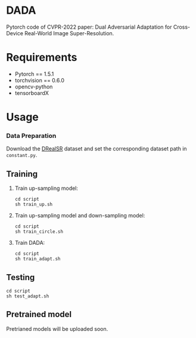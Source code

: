 # DADA

Pytorch code of CVPR-2022 paper: Dual Adversarial Adaptation for Cross-Device Real-World Image Super-Resolution.



# Requirements

- Pytorch == 1.5.1
- torchvision == 0.6.0
- opencv-python
- tensorboardX



# Usage

### Data Preparation

Download the [DRealSR](https://github.com/xiezw5/Component-Divide-and-Conquer-for-Real-World-Image-Super-Resolution) dataset and set the corresponding dataset path in `constant.py`.



## Training

1. Train up-sampling model:

   ```shell
   cd script
   sh train_up.sh
   ```

2. Train up-sampling model and down-sampling model:

   ```shell
   cd script
   sh train_circle.sh
   ```

3. Train DADA:

   ```shell
   cd script
   sh train_adapt.sh
   ```

   

## Testing

```shell
cd script
sh test_adapt.sh
```



## Pretrained model

Pretrianed models will be uploaded soon.
